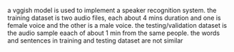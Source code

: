 a vggish model is used to implement a speaker recognition system. the training dataset is two audio files, each about 4 mins duration and one is female voice and the other is a male voice. the testing/validation dataset is the audio sample eaach of about 1 min from the same people. the words and sentences in training and testing dataset are not similar
